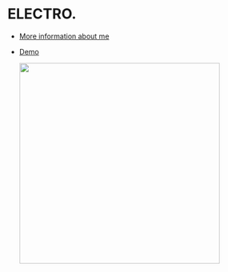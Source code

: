 # ELECTRO.

- [More information about me](https://senixcode.dev/)
- [Demo](https://lightweight-ecommerce-template.netlify.app/)

  <img src="https://i.imgur.com/sPq4VNb.png" width="400" />
